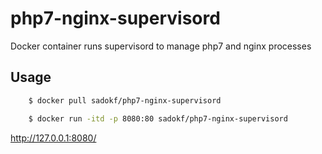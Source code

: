 # php7-nginx-supervisord
Docker container runs supervisord to manage php7 and nginx processes

## Usage

```sh
    $ docker pull sadokf/php7-nginx-supervisord
```
```sh
    $ docker run -itd -p 8080:80 sadokf/php7-nginx-supervisord
```


http://127.0.0.1:8080/
